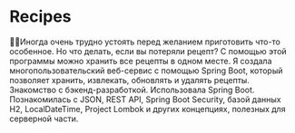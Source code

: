 # Recipes
🍴📖Иногда очень трудно устоять перед желанием приготовить что-то особенное. Но что делать, если вы потеряли рецепт? С помощью этой программы можно хранить все рецепты в одном месте. Я создала многопользовательский веб-сервис с помощью Spring Boot, который позволяет хранить, извлекать, обновлять и удалять рецепты.
Знакомство с бэкенд-разработкой. Использовала Spring Boot. Познакомилась с JSON, REST API, Spring Boot Security, базой данных H2, LocalDateTime, Project Lombok и других концепциях, полезных для серверной части.
